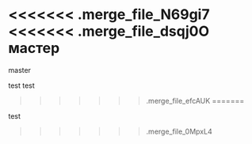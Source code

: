 <<<<<<< .merge_file_N69gi7
<<<<<<< .merge_file_dsqj0O
мастер
=======
master

test test
>>>>>>> .merge_file_efcAUK
=======


test
>>>>>>> .merge_file_0MpxL4
